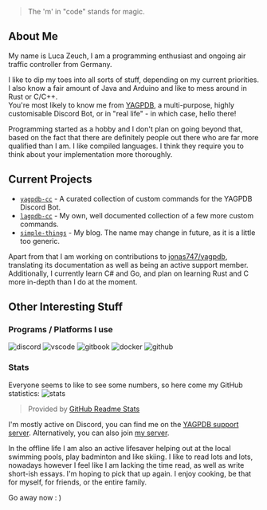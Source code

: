 > The 'm' in "code" stands for magic.

## About Me
My name is Luca Zeuch, I am a programming enthusiast and ongoing air traffic controller from Germany.

I like to dip my toes into all sorts of stuff, depending on my current priorities. I also know a fair amount of Java and Arduino and like to mess around in Rust or C/C++.<br/>
You're most likely to know me from [YAGPDB](https://yagpdb.xyz), a multi-purpose, highly customisable Discord Bot, or in "real life" - in which case, hello there!

Programming started as a hobby and I don't plan on going beyond that, based on the fact that there are definitely people out there who are far more qualified than I am. I like compiled languages. I think they require you to think about your implementation more thoroughly.

## Current Projects
* [`yagpdb-cc`](https://github.com/yagpdb-cc/yagpdb-cc) - A curated collection of custom commands for the YAGPDB Discord Bot.
* [`lagpdb-cc`](https://github.com/l-zeuch/lagpdb-cc) - My own, well documented collection of a few more custom commands.
* [`simple-things`](https://github.com/l-zeuch/simple-things) - My blog. The name may change in future, as it is a little too generic.

Apart from that I am working on contributions to [jonas747/yagpdb](https://github.com/jonas747/yagpdb), translating its documentation as well as being an active support member.
Additionally, I currently learn C# and Go, and plan on learning Rust and C more in-depth than I do at the moment.

## Other Interesting Stuff
### Programs / Platforms I use
![discord](https://img.shields.io/static/v1?label=Discord&message=LZeuch%237325&color=7289da&style=for-the-badge&logo=discord)
![vscode](https://img.shields.io/static/v1?label=VSCode&message=1.56.2&style=for-the-badge&color=007ACC&logo=visual-studio-code)
![gitbook](https://img.shields.io/static/v1?label=GitBook&message=📚&color=3884ff&style=for-the-badge&logo=gitbook)
![docker](https://img.shields.io/static/v1?label=Docker&message=🐳&color=2496ed&style=for-the-badge&logo=docker)
![github](https://img.shields.io/static/v1?label=GitHub&message=l-zeuch&color=181717&style=for-the-badge&logo=github)

### Stats
Everyone seems to like to see some numbers, so here come my GitHub statistics:
![stats](https://github-readme-stats.vercel.app/api?username=l-zeuch&show_icons=true&hide_border=true&theme=prussian&hide_title=true&count_private=true&include_all_commits=true&cache_seconds=1800)

> Provided by [GitHub Readme Stats](https://github.com/anuraghazra/github-readme-stats)


I'm mostly active on Discord, you can find me on the [YAGPDB support server](https://discord.com/invite/4udtcA5). Alternatively, you can also join [my server](https://discord.gg/tFhxypKcvm). 

In the offline life I am also an active lifesaver helping out at the local swimming pools, play badminton and like skiing. I like to read lots and lots, nowadays however I feel like I am lacking the time read, as well as write short-ish essays. I'm hoping to pick that up again. I enjoy cooking, be that for myself, for friends, or the entire family.

Go away now : ) 
